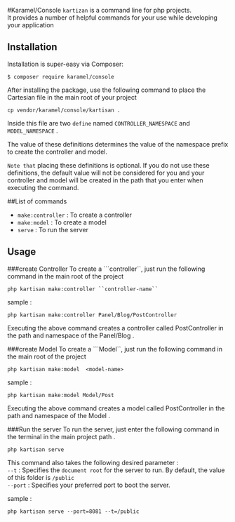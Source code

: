 #Karamel/Console
`kartizan` is a command line for ‌‌php projects. <br />
It provides a number of helpful commands for your use while developing your application 

## Installation
Installation is super-easy via Composer:

```
$ composer require karamel/console
```
After installing the package, use the following command to place the Cartesian file in the main root of your project
```
cp vendor/karamel/console/kartisan .
```
Inside this file are two ``define``‍ named ``CONTROLLER_NAMESPACE`` and ``MODEL_NAMESPACE`` . <br />

The value of these definitions determines the value of the namespace prefix to create the controller and model. 

``Note that``  placing these definitions is optional. If you do not use these definitions, the default value will not be considered for you and your controller and model will be created in the path that you enter when executing the command.

##List of commands
- ```make:controller``` : To create a controller
- ```make:model``` : To create a model
- ```serve``` : To run the server
## Usage

###create Controller
To create a ```controller``, just run the following command in the main root of the project

```
php kartisan make:controller ``controller-name``
```
sample : 
```
php kartisan make:controller Panel/Blog/PostController
```
Executing the above command creates a controller called PostController in the path and namespace of the Panel/Blog .


###create Model
To create a ```Model``, just run the following command in the main root of the project

```
php kartisan make:model  <model-name>
```
sample : 
```
php kartisan make:model Model/Post
```
Executing the above command creates a  model called PostController in the path and namespace of the  Model .

###Run the server
To run the server, just enter the following command in the terminal in the main project path . 
```
php kartisan serve 
```
This command also takes the following desired parameter : <br />
‍‍```--t``` : 
Specifies the ```document root``` for the server to run. By default, the value of this folder is ```/public``` <br />
```--port``` : Specifies your preferred port to boot the server. 

sample : 
```angular2html
php kartisan serve --port=8081 --t=/public
```